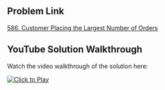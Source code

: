 ## Problem Link
[586. Customer Placing the Largest Number of Orders](https://leetcode.com/problems/customer-placing-the-largest-number-of-orders/)


## YouTube Solution Walkthrough

Watch the video walkthrough of the solution here:

[![Click to Play](https://img.youtube.com/vi/WrO9ylZxDG0/hqdefault.jpg)](https://www.youtube.com/watch?v=WrO9ylZxDG0)


